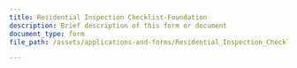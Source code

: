 ```yaml
---
title: Residential Inspection Checklist-Foundation
description: Brief description of this form or document
document_type: form
file_path: /assets/applications-and-forms/Residential_Inspection_Checklist_Foundation.pdf

---
```

